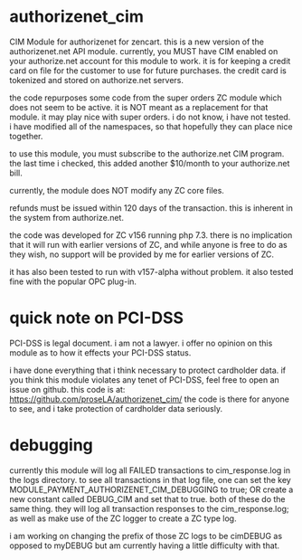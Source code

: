 # authorizenet_cim
CIM Module for authorizenet for zencart. 
this is a new version of the authorizenet.net API module.  currently, you MUST have CIM enabled on your authorize.net account for this module to work.  it is for keeping a credit card on file for the customer to use for future purchases.  the credit card is tokenized and stored on authorize.net servers.

the code repurposes some code from the super orders ZC module which does not seem to be active.  it is NOT meant as a replacement for that module.  it may play nice with super orders.  i do not know, i have not tested.  i have modified all of the namespaces, so that hopefully they can place nice together.

to use this module, you must subscribe to the authorize.net CIM program.  the last time i checked, this added another $10/month to your authorize.net bill.

currently, the module does NOT modify any ZC core files.

refunds must be issued within 120 days of the transaction.  this is inherent in the system from authorize.net.

the code was developed for ZC v156 running php 7.3.  there is no implication that it will run with earlier versions of ZC, and while anyone is free to do as they wish, no support will be provided by me for earlier versions of ZC.

it has also been tested to run with v157-alpha without problem.  it also tested fine with the popular OPC plug-in.

# quick note on PCI-DSS
PCI-DSS is legal document.  i am not a lawyer.  i offer no opinion on this module as to how it effects your PCI-DSS status.  

i have done everything that i think necessary to protect cardholder data.  if you think this module violates any tenet of PCI-DSS, feel free to open an issue on github.  this code is at:  https://github.com/proseLA/authorizenet_cim/  the code is there for anyone to see, and i take protection of cardholder data seriously.

# debugging
currently this module will log all FAILED transactions to cim_response.log in the logs directory.  to see all transactions in that log file, one can set the key MODULE_PAYMENT_AUTHORIZENET_CIM_DEBUGGING to true; OR create a new constant called DEBUG_CIM and set that to true.  both of these do the same thing.  they will log all transaction responses to the cim_response.log; as well as make use of the ZC logger to create a ZC type log.

i am working on changing the prefix of those ZC logs to be cimDEBUG as opposed to myDEBUG but am currently having a little difficulty with that.
